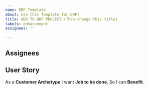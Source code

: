 ```yaml
---
name: DRP Template
about: Use this Template for DRP!
title: ADD TO DRP PROJECT (Then change this title)
labels: enhancement
assignees: ''

---
```


## Assignees

<!-- e.g. @harens and @PenguinInTheSky. -->

## User Story

<!-- Insert entries in-between stars -->

As a **Customer Archetype**
I want **Job to be done**,
So I can **Benefit**.

<!--
e.g.

As a <commuter>
I want <to see all routes I could travel to
location>,
so I can <choose the route that gets me
their the quickest>.
-->
